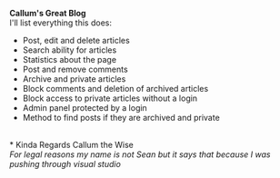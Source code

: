<b>Callum's Great Blog</b></br>
I'll list everything this does:
- Post, edit and delete articles
- Search ability for articles
- Statistics about the page
- Post and remove comments
- Archive and private articles
- Block comments and deletion of archived articles
- Block access to private articles without a login
- Admin panel protected by a login
- Method to find posts if they are archived and private
</br>
* Kinda Regards Callum the Wise
</br><i>For legal reasons my name is not Sean but it says that because I was pushing through visual studio</i>
